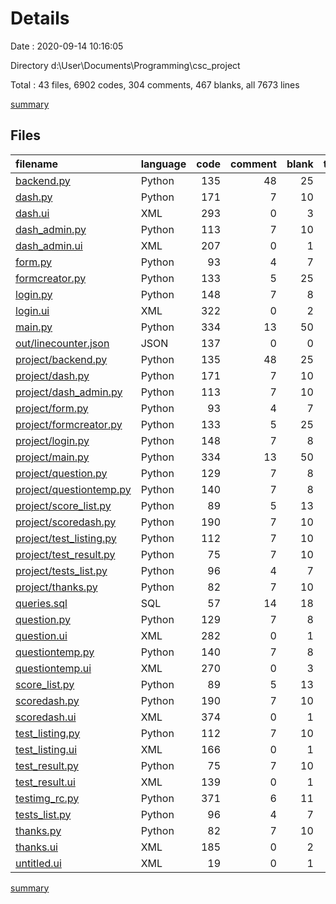# Details

Date : 2020-09-14 10:16:05

Directory d:\User\Documents\Programming\csc_project

Total : 43 files,  6902 codes, 304 comments, 467 blanks, all 7673 lines

[summary](results.md)

## Files
| filename | language | code | comment | blank | total |
| :--- | :--- | ---: | ---: | ---: | ---: |
| [backend.py](/backend.py) | Python | 135 | 48 | 25 | 208 |
| [dash.py](/dash.py) | Python | 171 | 7 | 10 | 188 |
| [dash.ui](/dash.ui) | XML | 293 | 0 | 3 | 296 |
| [dash_admin.py](/dash_admin.py) | Python | 113 | 7 | 10 | 130 |
| [dash_admin.ui](/dash_admin.ui) | XML | 207 | 0 | 1 | 208 |
| [form.py](/form.py) | Python | 93 | 4 | 7 | 104 |
| [formcreator.py](/formcreator.py) | Python | 133 | 5 | 25 | 163 |
| [login.py](/login.py) | Python | 148 | 7 | 8 | 163 |
| [login.ui](/login.ui) | XML | 322 | 0 | 2 | 324 |
| [main.py](/main.py) | Python | 334 | 13 | 50 | 397 |
| [out/linecounter.json](/out/linecounter.json) | JSON | 137 | 0 | 0 | 137 |
| [project/backend.py](/project/backend.py) | Python | 135 | 48 | 25 | 208 |
| [project/dash.py](/project/dash.py) | Python | 171 | 7 | 10 | 188 |
| [project/dash_admin.py](/project/dash_admin.py) | Python | 113 | 7 | 10 | 130 |
| [project/form.py](/project/form.py) | Python | 93 | 4 | 7 | 104 |
| [project/formcreator.py](/project/formcreator.py) | Python | 133 | 5 | 25 | 163 |
| [project/login.py](/project/login.py) | Python | 148 | 7 | 8 | 163 |
| [project/main.py](/project/main.py) | Python | 334 | 13 | 50 | 397 |
| [project/question.py](/project/question.py) | Python | 129 | 7 | 8 | 144 |
| [project/questiontemp.py](/project/questiontemp.py) | Python | 140 | 7 | 8 | 155 |
| [project/score_list.py](/project/score_list.py) | Python | 89 | 5 | 13 | 107 |
| [project/scoredash.py](/project/scoredash.py) | Python | 190 | 7 | 10 | 207 |
| [project/test_listing.py](/project/test_listing.py) | Python | 112 | 7 | 10 | 129 |
| [project/test_result.py](/project/test_result.py) | Python | 75 | 7 | 10 | 92 |
| [project/tests_list.py](/project/tests_list.py) | Python | 96 | 4 | 7 | 107 |
| [project/thanks.py](/project/thanks.py) | Python | 82 | 7 | 10 | 99 |
| [queries.sql](/queries.sql) | SQL | 57 | 14 | 18 | 89 |
| [question.py](/question.py) | Python | 129 | 7 | 8 | 144 |
| [question.ui](/question.ui) | XML | 282 | 0 | 1 | 283 |
| [questiontemp.py](/questiontemp.py) | Python | 140 | 7 | 8 | 155 |
| [questiontemp.ui](/questiontemp.ui) | XML | 270 | 0 | 3 | 273 |
| [score_list.py](/score_list.py) | Python | 89 | 5 | 13 | 107 |
| [scoredash.py](/scoredash.py) | Python | 190 | 7 | 10 | 207 |
| [scoredash.ui](/scoredash.ui) | XML | 374 | 0 | 1 | 375 |
| [test_listing.py](/test_listing.py) | Python | 112 | 7 | 10 | 129 |
| [test_listing.ui](/test_listing.ui) | XML | 166 | 0 | 1 | 167 |
| [test_result.py](/test_result.py) | Python | 75 | 7 | 10 | 92 |
| [test_result.ui](/test_result.ui) | XML | 139 | 0 | 1 | 140 |
| [testimg_rc.py](/testimg_rc.py) | Python | 371 | 6 | 11 | 388 |
| [tests_list.py](/tests_list.py) | Python | 96 | 4 | 7 | 107 |
| [thanks.py](/thanks.py) | Python | 82 | 7 | 10 | 99 |
| [thanks.ui](/thanks.ui) | XML | 185 | 0 | 2 | 187 |
| [untitled.ui](/untitled.ui) | XML | 19 | 0 | 1 | 20 |

[summary](results.md)